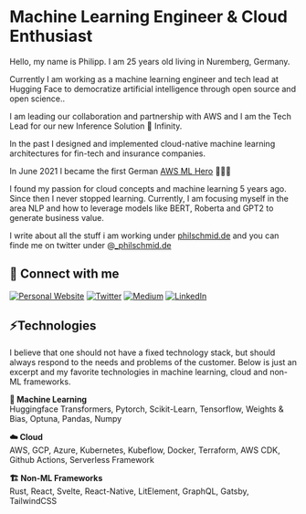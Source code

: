 # Machine Learning Engineer & Cloud Enthusiast

Hello, my name is Philipp. I am 25 years old living in Nuremberg, Germany.

Currently I am working as a machine learning engineer and tech lead at Hugging Face to democratize artificial intelligence through open source and open science.. 

I am leading our collaboration and partnership with AWS and I am the Tech Lead for our new Inference Solution 🤗 Infinity.

In the past I designed and implemented cloud-native machine learning architectures for fin-tech and insurance companies.

In June 2021 I became the first German [AWS ML Hero](https://aws.amazon.com/de/developer/community/heroes/philipp-schmid/) 🦸🏻‍♂️

I found my passion for cloud concepts and machine learning 5 years ago. Since then I never stopped learning. Currently, I am focusing myself in the area NLP and how to leverage models like BERT, Roberta and GPT2 to generate business value.

I write about all the stuff i am working under [philschmid.de](https://www.philschmid.de) and you can finde me on twitter under @[_philschmid.de](https://twitter.com/_philschmid)

## 🔗 Connect with me 
<a href="https://www.philschmid.de" target="_blank"><img alt="Personal Website" src="https://img.shields.io/badge/Personal%20Website-%2312100E.svg?&style=for-the-badge&logoColor=white" /></a>
<a href="https://twitter.com/_philschmid" target="_blank"><img alt="Twitter" src="https://img.shields.io/badge/twitter-%231DA1F2.svg?&style=for-the-badge&logo=twitter&logoColor=white" /></a>
<a href="https://medium.com/@schmidphilipp1995" target="_blank"><img alt="Medium" src="https://img.shields.io/badge/medium-%2312100E.svg?&style=for-the-badge&logo=medium&logoColor=white" /></a>
<a href="https://www.linkedin.com/in/philipp-schmid-a6a2bb196" target="_blank"><img alt="LinkedIn" src="https://img.shields.io/badge/linkedin-%230077B5.svg?&style=for-the-badge&logo=linkedin&logoColor=white" /></a>

## ⚡Technologies 

I believe that one should not have a fixed technology stack, but should always respond to the needs and problems of the customer. Below is just an excerpt and my favorite technologies in machine learning, cloud and non-ML frameworks.

**🤖 Machine Learning**  
Huggingface Transformers, Pytorch, Scikit-Learn, Tensorflow, Weights & Bias, Optuna, Pandas, Numpy

**☁️ Cloud**  
AWS, GCP, Azure, Kubernetes, Kubeflow, Docker, Terraform, AWS CDK, Github Actions, Serverless Framework

**🏗️ Non-ML Frameworks**  
Rust, React, Svelte, React-Native, LitElement, GraphQL, Gatsby, TailwindCSS

<!--
## 🔭 Upcoming topics

- ✅ [I’m currently working on CLI tool/sdk, which automatically upload files and dependencies to AWS EFS.](https://github.com/philschmid/efsync) 
- ✅ An Implementation of a GERMAN GPT-2 model, which writes recipes for you. -> https://www.philschmid.de/fine-tune-a-non-english-gpt-2-model-with-huggingface
- ✅ got a job at the best company https://github.com/huggingface

- 🌱 I’m currently learning 
- 👯 I’m looking to collaborate on ...
- 🤔 I’m looking for help with ...
- 💬 Ask me about ...
- 📫 How to reach me: ...
- 😄 Pronouns: ...
- ⚡ Fun fact: ...

-->
